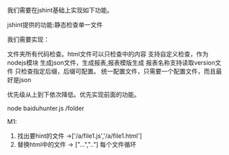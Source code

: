我们需要在jshint基础上实现如下功能。

jshint提供的功能:静态检查单一文件

我们需要实现：

文件夹所有代码检查。html文件可以只检查<script></script>中的内容
支持自定义检查，作为nodejs模块
生成json文件，生成报表,报表模版生成
报表名称支持读取version文件
只检查指定后缀，后缀可配置。
统一配置文件，只需要一个配置文件，而且最好是json


优先级从上到下依次降低。优先实现前面的功能。



node baiduhunter.js /folder

M1:


1. 找出要hint的文件 ->['/a/file1.js','/a/file1.html']
2. 替换html中的文件 -> ["...",".."]
	每个文件循环

